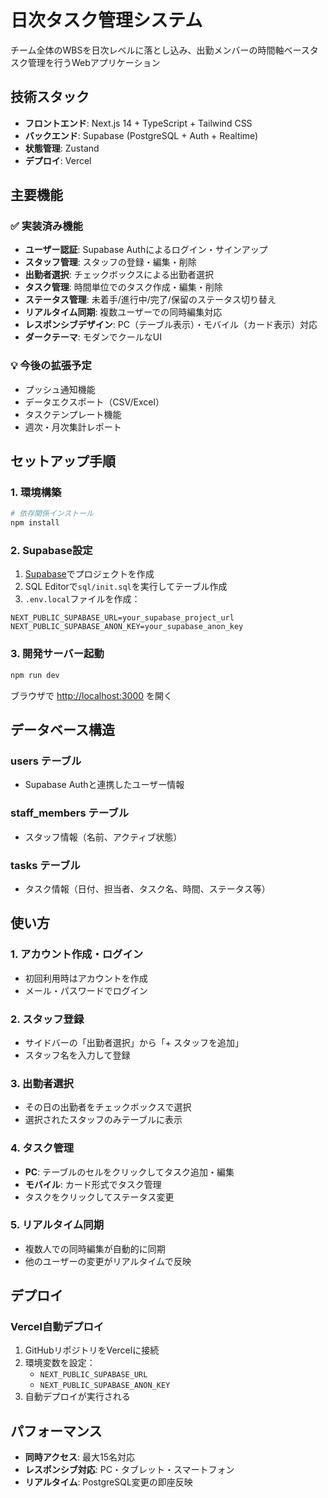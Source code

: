 # 日次タスク管理システム

チーム全体のWBSを日次レベルに落とし込み、出勤メンバーの時間軸ベースタスク管理を行うWebアプリケーション

## 技術スタック

- **フロントエンド**: Next.js 14 + TypeScript + Tailwind CSS
- **バックエンド**: Supabase (PostgreSQL + Auth + Realtime)
- **状態管理**: Zustand
- **デプロイ**: Vercel

## 主要機能

### ✅ 実装済み機能

- **ユーザー認証**: Supabase Authによるログイン・サインアップ
- **スタッフ管理**: スタッフの登録・編集・削除
- **出勤者選択**: チェックボックスによる出勤者選択
- **タスク管理**: 時間単位でのタスク作成・編集・削除
- **ステータス管理**: 未着手/進行中/完了/保留のステータス切り替え
- **リアルタイム同期**: 複数ユーザーでの同時編集対応
- **レスポンシブデザイン**: PC（テーブル表示）・モバイル（カード表示）対応
- **ダークテーマ**: モダンでクールなUI

### 💡 今後の拡張予定

- プッシュ通知機能
- データエクスポート（CSV/Excel）
- タスクテンプレート機能
- 週次・月次集計レポート

## セットアップ手順

### 1. 環境構築

```bash
# 依存関係インストール
npm install
```

### 2. Supabase設定

1. [Supabase](https://supabase.com)でプロジェクトを作成
2. SQL Editorで`sql/init.sql`を実行してテーブル作成
3. `.env.local`ファイルを作成：

```env
NEXT_PUBLIC_SUPABASE_URL=your_supabase_project_url
NEXT_PUBLIC_SUPABASE_ANON_KEY=your_supabase_anon_key
```

### 3. 開発サーバー起動

```bash
npm run dev
```

ブラウザで [http://localhost:3000](http://localhost:3000) を開く

## データベース構造

### users テーブル
- Supabase Authと連携したユーザー情報

### staff_members テーブル
- スタッフ情報（名前、アクティブ状態）

### tasks テーブル
- タスク情報（日付、担当者、タスク名、時間、ステータス等）

## 使い方

### 1. アカウント作成・ログイン
- 初回利用時はアカウントを作成
- メール・パスワードでログイン

### 2. スタッフ登録
- サイドバーの「出勤者選択」から「+ スタッフを追加」
- スタッフ名を入力して登録

### 3. 出勤者選択
- その日の出勤者をチェックボックスで選択
- 選択されたスタッフのみテーブルに表示

### 4. タスク管理
- **PC**: テーブルのセルをクリックしてタスク追加・編集
- **モバイル**: カード形式でタスク管理
- タスクをクリックしてステータス変更

### 5. リアルタイム同期
- 複数人での同時編集が自動的に同期
- 他のユーザーの変更がリアルタイムで反映

## デプロイ

### Vercel自動デプロイ
1. GitHubリポジトリをVercelに接続
2. 環境変数を設定：
   - `NEXT_PUBLIC_SUPABASE_URL`
   - `NEXT_PUBLIC_SUPABASE_ANON_KEY`
3. 自動デプロイが実行される

## パフォーマンス

- **同時アクセス**: 最大15名対応
- **レスポンシブ対応**: PC・タブレット・スマートフォン
- **リアルタイム**: PostgreSQL変更の即座反映

